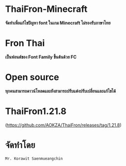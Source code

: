 # ThaiFron-Minecraft
**จัดทำเพื่อแก้ไขปัญหา font ในเกม Minecraft ไม่รองรับภาษาไทย**
# Fron Thai 
**เป็นฟอนต์ของ Font Family ขึ้นต้นด้วย FC**
# Open source
**ทุกคนสามารถดาวน์โหลดและยังสามารถปรับแต่งปรับเปลี่ยนและแก้ไขได้**
# ThaiFron1.21.8
(<https://github.com/AOKZA/ThaiFron/releases/tag/1.21.8>)
# จัดทำโดย
`Mr. Korawit Saenmueangchin`
